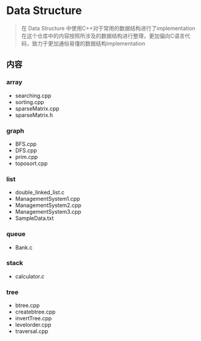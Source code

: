 # Data Structure 
> 在 Data Structure 中使用C++对于常用的数据结构进行了implementation
> 在这个仓库中的内容按照所涉及的数据结构进行整理，更加偏向C语言代码，致力于更加通俗易懂的数据结构implementation

## 内容

### array
- searching.cpp
- sorting.cpp
- sparseMatrix.cpp
- sparseMatrix.h

### graph
- BFS.cpp
- DFS.cpp
- prim.cpp
- toposort.cpp

### list
- double_linked_list.c
- ManagementSystem1.cpp
- ManagementSystem2.cpp
- ManagementSystem3.cpp
- SampleData.txt

### queue
- Bank.c

### stack
- calculator.c

### tree
- btree.cpp
- createbtree.cpp
- invertTree.cpp
- levelorder.cpp
- traversal.cpp